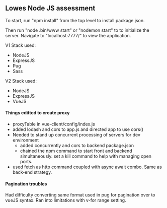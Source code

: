 ## Lowes Node JS assessment

To start, run "npm install" from the top level to install package.json.

Then run "node .bin/www start" or "nodemon start" to to initialize the server. Navigate to "localhost:7777/" to view the application.

V1 Stack used:
* NodeJS
* ExpressJS
* Pug
* Sass

V2 Stack used:
* NodeJS
* ExpressJS
* VueJS

#### Things editted to create proxy

* proxyTable in vue-client/config/index.js
* added lodash and cors to app.js and directed app to use cors()
* Needed to stand up concurrent processing of servers for dev environment
    * added concurrently and cors to backend package.json
    * chained the npm command to start front and backend simultaneously. set a kill command to help with managing open ports.
* used fetch as http command coupled with async await combo. Same as back-end strategy.


#### Pagination troubles

Had difficulty converting same format used in pug for pagination over to vueJS syntax. Ran into limitations with v-for range setting. 